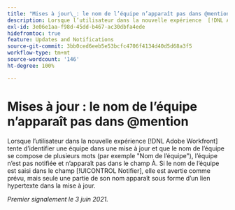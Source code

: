 ```yaml
---
title: "Mises à jour\_: le nom de l’équipe n’apparaît pas dans @mention"
description: Lorsque l’utilisateur dans la nouvelle expérience  [!DNL Adobe Workfront]  tente d’identifier une équipe dans une mise à jour et que le nom de l’équipe se compose de plusieurs mots (par exemple "Nom de l’équipe"), l’équipe n’est pas notifiée et n’apparaît pas dans le champ À. Si le nom de l’équipe est saisi dans le champ [!UICONTROL Notifier], elle est avertie comme prévu, mais seule une partie de son nom apparaît sous forme d’un lien hypertexte dans la mise à jour.
exl-id: 3e06e1aa-f98d-45dd-b467-ac30dbfa4ede
hidefromtoc: true
feature: Updates and Notifications
source-git-commit: 3bb0ced6eeb5e53bcfc4706f4134d40d5d68a3f5
workflow-type: tm+mt
source-wordcount: '146'
ht-degree: 100%

---
```


# Mises à jour : le nom de l’équipe n’apparaît pas dans @mention

Lorsque l’utilisateur dans la nouvelle expérience [!DNL Adobe Workfront] tente d’identifier une équipe dans une mise à jour et que le nom de l’équipe se compose de plusieurs mots (par exemple &quot;Nom de l’équipe&quot;), l’équipe n’est pas notifiée et n’apparaît pas dans le champ À. Si le nom de l’équipe est saisi dans le champ [!UICONTROL Notifier], elle est avertie comme prévu, mais seule une partie de son nom apparaît sous forme d’un lien hypertexte dans la mise à jour.

_Premier signalement le 3 juin 2021._
